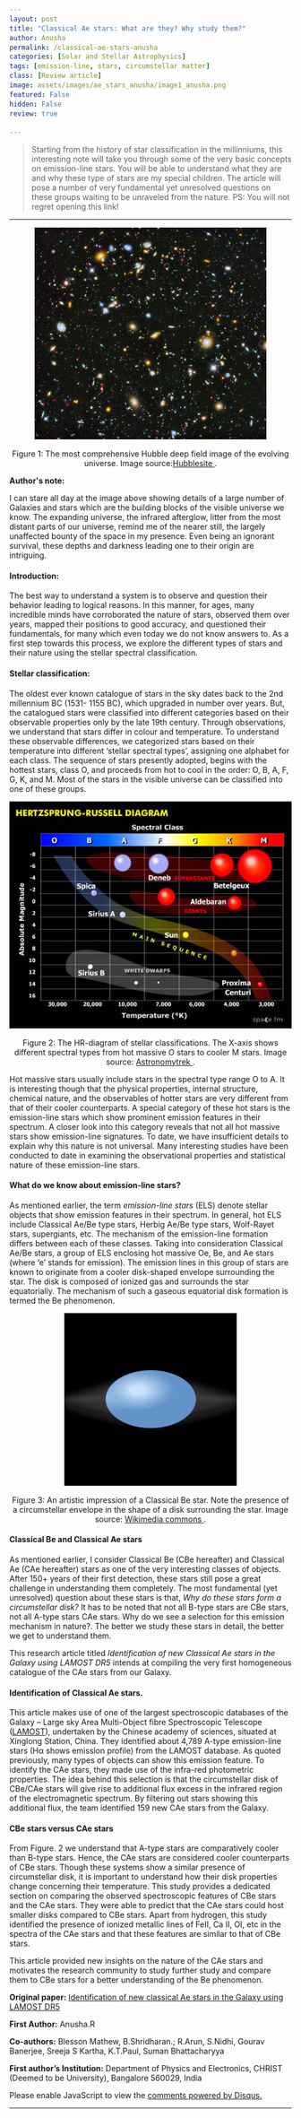 ```yaml
---
layout: post
title: "Classical Ae stars: What are they? Why study them?"
author: Anusha
permalink: /classical-ae-stars-anusha
categories: [Solar and Stellar Astrophysics]
tags: [emission-line, stars, circumstellar matter]
class: [Review article]
image: assets/images/ae_stars_anusha/image1_anusha.png
featured: False
hidden: False
review: true

---
```

> Starting from the history of star classification in the millinniums, this interesting note will take you through some of the very basic concepts on emission-line stars. You will be able to understand what they are and why these type of stars are my special children. The article will pose a number of very fundamental yet unresolved questions on these groups waiting to be unraveled from the nature. PS: You will not regret opening this link!
>
---

<p align="center">
  <img src="../assets/images/ae_stars_anusha/image1_anusha.png">
</p>
<p align = "center">
Figure 1: The most comprehensive Hubble deep field image of the evolving universe.
Image source:<a href="https://www.hubblesite.org">Hubblesite </a>.
</p>

**Author's note:**

>
I can stare all day at the image above showing details of a large number of Galaxies and stars which are the building blocks of the visible universe we know. The expanding universe, the infrared afterglow, litter from the most distant parts of our universe, remind me of the nearer still, the largely unaffected bounty of the space in my presence. Even being an ignorant survival,  these depths and darkness leading one to their origin are intriguing.
>

#### Introduction:
The best way to understand a system is to observe and question their behavior leading to logical  reasons. In this manner, for ages, many incredible minds have corroborated the nature of stars,  observed them over years, mapped their positions to good accuracy, and questioned their fundamentals, for many which even today we do not know answers to. As a first step towards this process, we explore the different types of stars and their nature using the stellar spectral classification.

#### Stellar classification:
The oldest ever known catalogue of stars in the sky dates back to the 2nd millennium BC (1531- 1155 BC), which upgraded in number over years. But, the catalogued stars were classified into different categories based on their observable properties only by the late 19th century. Through observations, we understand that stars differ in colour and temperature. To understand these observable differences, we categorized stars based on their temperature into different ‘stellar spectral types’, assigning one alphabet for each class. The sequence of stars presently adopted,  begins with the hottest stars, class O, and proceeds from hot to cool in the order: O, B, A, F, G,  K, and M. Most of the stars in the visible universe can be classified into one of these groups.

<p align="center">
  <img src="../assets/images/ae_stars_anusha/image3_anusha.jpg">
</p>

<p align = "center">
Figure 2: The HR-diagram of stellar classifications. The X-axis shows different spectral types from hot massive O stars to cooler M stars.
Image source: <a href="https://www.astronomytrek.com/wp-content/uploads/2017/10/Star-Classification-Chart.jpg"> Astronomytrek </a>.
</p>

Hot massive stars usually include stars in the spectral type range O to A. It is interesting though that the physical properties, internal structure, chemical nature, and the observables of hotter stars are very different from that of their cooler counterparts. A special category of these hot stars is the emission-line stars which show prominent emission features in their spectrum. A  closer look into this category reveals that not all hot massive stars show emission-line signatures. To date, we have insufficient details to explain why this nature is not universal. Many interesting studies have been conducted to date in examining the observational properties and statistical nature of these emission-line stars.

#### What do we know about emission-line stars?

As mentioned earlier, the term *emission-line stars* (ELS) denote stellar objects that show emission features in their spectrum. In general, hot ELS include Classical Ae/Be type stars,  Herbig Ae/Be type stars, Wolf-Rayet stars, supergiants, etc. The mechanism of the emission-line formation differs between each of these classes.
Taking into consideration Classical Ae/Be stars, a group of ELS enclosing hot massive Oe, Be,  and Ae stars (where ‘e’ stands for emission). The emission lines in this group of stars are known to originate from a cooler disk-shaped envelope surrounding the star. The disk is composed of ionized gas and surrounds the star equatorially. The mechanism of such a gaseous equatorial  disk formation is termed the Be phenomenon.

<p align="center">
  <img src="../assets/images/ae_stars_anusha/image2_anusha.png">
</p>
<p align = "center">
Figure 3: An artistic impression of a Classical Be star. Note the presence of a circumstellar envelope in the shape of a disk surrounding the star.
Image source: <a href="https://en.wikipedia.org/wiki/Be_star">Wikimedia commons  </a>.
</p>

#### Classical Be and Classical Ae stars

As mentioned earlier, I consider Classical Be (CBe hereafter) and Classical Ae (CAe hereafter)  stars as one of the very interesting classes of objects. After 150+ years of their first detection, these stars still pose a great challenge in understanding them completely. The most fundamental (yet unresolved) question about these stars is that, *Why do these stars form a circumstellar disk?* It has to be noted that not all B-type stars are CBe stars, not all A-type stars CAe stars. Why do we see a selection for this emission mechanism in nature?. The better we study these stars in detail,  the better we get to understand them.

This research article titled *Identification of new Classical Ae stars in the Galaxy using LAMOST DR5* intends at compiling the very first homogeneous catalogue of the CAe stars from our  Galaxy.

#### Identification of Classical Ae stars.

This article makes use of one of the largest spectroscopic databases of the Galaxy – Large sky  Area Multi-Object fibre Spectroscopic Telescope ([LAMOST](http://www.lamost.org/public/?locale=en)), undertaken by the Chinese academy of sciences, situated at Xinglong Station, China. They identified about 4,789 A-type  emission-line stars (Hα shows emission profile) from the LAMOST database. As quoted  previously, many types of objects can show this emission feature. To identify the CAe stars, they made use of the infra-red photometric properties. The idea behind this selection is that the circumstellar disk of CBe/CAe stars will give rise to additional flux excess in the infrared region of the electromagnetic spectrum. By filtering out stars showing this additional flux, the team  identified 159 new CAe stars from the Galaxy.

#### CBe stars versus CAe stars

From Figure. 2 we understand that A-type stars are comparatively cooler than B-type stars.  Hence, the CAe stars are considered cooler counterparts of CBe stars. Though these systems show a similar presence of circumstellar disk, it is important to understand how their disk properties change concerning their temperature.
This study provides a dedicated section on comparing the observed spectroscopic features of  CBe stars and the CAe stars. They were able to predict that the CAe stars could host smaller disks compared to CBe stars. Apart from hydrogen, this study identified the presence of ionized metallic lines of FeII, Ca II, OI, etc in the spectra of the CAe stars and that these features are similar to that of CBe stars.

This article provided new insights on the nature of the CAe stars and motivates the research community to study further study and compare them to CBe stars for a better understanding of the Be phenomenon.


**Original paper:**
<a href="https://ui.adsabs.harvard.edu/abs/2021MNRAS.501.5927A/abstract"> Identification of new classical Ae stars in the Galaxy using LAMOST DR5</a>

**First Author:** Anusha.R

**Co-authors:** Blesson Mathew, B.Shridharan.; R.Arun, S.Nidhi, Gourav Banerjee, Sreeja S Kartha, K.T.Paul, Suman Bhattacharyya

**First author’s Institution:**  Department of Physics and Electronics, CHRIST (Deemed to be University), Bangalore 560029, India

<div id="disqus_thread"></div>
<script>
    /**
    *  RECOMMENDED CONFIGURATION VARIABLES: EDIT AND UNCOMMENT THE SECTION BELOW TO INSERT DYNAMIC VALUES FROM YOUR PLATFORM OR CMS.
    *  LEARN WHY DEFINING THESE VARIABLES IS IMPORTANT: https://disqus.com/admin/universalcode/#configuration-variables    */
    /*
    var disqus_config = function () {
    this.page.url = PAGE_URL;  // Replace PAGE_URL with your page's canonical URL variable
    this.page.identifier = PAGE_IDENTIFIER; // Replace PAGE_IDENTIFIER with your page's unique identifier variable
    };
    */
    (function() { // DON'T EDIT BELOW THIS LINE
    var d = document, s = d.createElement('script');
    s.src = 'https://cosmicvarta-in.disqus.com/embed.js';
    s.setAttribute('data-timestamp', +new Date());
    (d.head || d.body).appendChild(s);
    })();
</script>
<noscript>Please enable JavaScript to view the <a href="https://disqus.com/?ref_noscript">comments powered by Disqus.</a></noscript>

----
